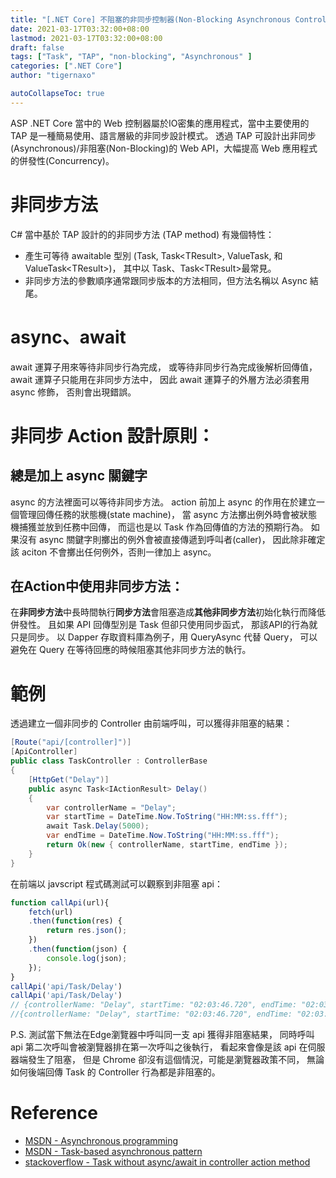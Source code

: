 ```yaml
---
title: "[.NET Core] 不阻塞的非同步控制器(Non-Blocking Asynchronous Controllers)"
date: 2021-03-17T03:32:00+08:00
lastmod: 2021-03-17T03:32:00+08:00
draft: false
tags: ["Task", "TAP", "non-blocking", "Asynchronous" ]
categories: [".NET Core"]
author: "tigernaxo"

autoCollapseToc: true
---
```

ASP .NET Core 當中的 Web 控制器屬於IO密集的應用程式，當中主要使用的 TAP 是一種簡易使用、語言層級的非同步設計模式。
透過 TAP 可設計出非同步(Asynchronous)/非阻塞(Non-Blocking)的 Web API，大幅提高 Web 應用程式的併發性(Concurrency)。

# 非同步方法
C# 當中基於 TAP 設計的的非同步方法 (TAP method) 有幾個特性：
- 產生可等待 awaitable 型別
  (Task, Task\<TResult>, ValueTask, 和 ValueTask\<TResult>)，
  其中以 Task、Task\<TResult>最常見。
- 非同步方法的參數順序通常跟同步版本的方法相同，但方法名稱以 Async 結尾。

# async、await
await 運算子用來等待非同步行為完成，
或等待非同步行為完成後解析回傳值，
await 運算子只能用在非同步方法中，
因此 await 運算子的外層方法必須套用 async 修飾，
否則會出現錯誤。

# 非同步 Action 設計原則：
## 總是加上 async 關鍵字
async 的方法裡面可以等待非同步方法。
action 前加上 async 的作用在於建立一個管理回傳任務的狀態機(state machine)，
當 async 方法擲出例外時會被狀態機捕獲並放到任務中回傳，
而這也是以 Task 作為回傳值的方法的預期行為。
如果沒有 async 關鍵字則擲出的例外會被直接傳遞到呼叫者(caller)，
因此除非確定該 aciton 不會擲出任何例外，否則一律加上 async。

## 在Action中使用非同步方法：
在**非同步方法**中長時間執行**同步方法**會阻塞造成**其他非同步方法**初始化執行而降低併發性。
且如果 API 回傳型別是 Task 但卻只使用同步函式，
那該API的行為就只是同步。
以 Dapper 存取資料庫為例子，用 QueryAsync 代替 Query，
可以避免在 Query 在等待回應的時候阻塞其他非同步方法的執行。

# 範例
透過建立一個非同步的 Controller 由前端呼叫，可以獲得非阻塞的結果：
```c#
[Route("api/[controller]")]
[ApiController]
public class TaskController : ControllerBase
{
    [HttpGet("Delay")]
    public async Task<IActionResult> Delay()
    {
        var controllerName = "Delay";
        var startTime = DateTime.Now.ToString("HH:MM:ss.fff");
        await Task.Delay(5000);
        var endTime = DateTime.Now.ToString("HH:MM:ss.fff");
        return Ok(new { controllerName, startTime, endTime });
    }
}
```
在前端以 javscript 程式碼測試可以觀察到非阻塞 api：
```js
function callApi(url){
	fetch(url)
	.then(function(res) {
		return res.json();
	})
	.then(function(json) {
		console.log(json);
	});
}
callApi('api/Task/Delay')
callApi('api/Task/Delay')
// {controllerName: "Delay", startTime: "02:03:46.720", endTime: "02:03:51.764"}
//{controllerName: "Delay", startTime: "02:03:46.720", endTime: "02:03:51.764"}
```

P.S. 測試當下無法在Edge瀏覽器中呼叫同一支 api 獲得非阻塞結果，
同時呼叫 api 第二次呼叫會被瀏覽器排在第一次呼叫之後執行，
看起來會像是該 api 在伺服器端發生了阻塞，
但是 Chrome 卻沒有這個情況，可能是瀏覽器政策不同，
無論如何後端回傳 Task 的 Controller 行為都是非阻塞的。

# Reference
- [MSDN - Asynchronous programming](https://docs.microsoft.com/en-us/dotnet/csharp/async)
- [MSDN - Task-based asynchronous pattern](https://docs.microsoft.com/en-us/dotnet/standard/asynchronous-programming-patterns/task-based-asynchronous-pattern-tap)
- [stackoverflow - Task without async/await in controller action method](https://stackoverflow.com/questions/59823334/task-without-async-await-in-controller-action-method)